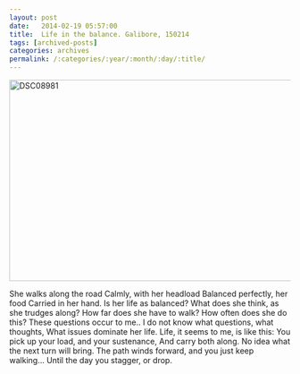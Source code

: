 ```yaml
---
layout: post
date:	2014-02-19 05:57:00
title:  Life in the balance. Galibore, 150214
tags: [archived-posts]
categories: archives
permalink: /:categories/:year/:month/:day/:title/
---
```

<a href="http://www.flickr.com/photos/86494503@N00/12549545194/" title="DSC08981 by mohandep, on Flickr"><img src="https://v4s.yimg.com/so/7350/12549545194_dbe2f875e6_z.jpg" width="640" height="360" alt="DSC08981"></a>

She walks along the road
Calmly, with her headload
Balanced perfectly, her food
Carried in her hand.
Is her life as balanced?
What does she think, as she trudges along?
How far does she have to walk?
How often does she do this?
These questions occur to me..
I do not know what questions, what thoughts,
What issues dominate her life.
Life, it seems to me, is like this:
You pick up your load, and your sustenance,
And carry both along.
No idea what the next turn will bring.
The path winds forward, and you just keep walking...
Until the day you stagger, or drop.
